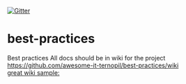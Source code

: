 [![Gitter](https://badges.gitter.im/awesome-it-ternopil/best-practices.svg)](https://gitter.im/awesome-it-ternopil/best-practices?utm_source=badge&utm_medium=badge&utm_campaign=pr-badge)

# best-practices

Best practices
All docs should be in wiki for the project
https://github.com/awesome-it-ternopil/best-practices/wiki  
[great wiki sample:](https://github.com/Netflix/Hystrix/wiki)
